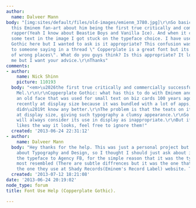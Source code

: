 ```yaml
---
author:
  name: Dalveer Mann
body: "[img:sites/default/files/old-images/emienm_3780.jpg]\r\nSo basically I made
  this Eminem fan-art about him being the first true critically and commercially successful
  rapper(Yeah I know about Beastie Boys and Vanilla Ice). And when it came to putting
  some text in the image I got stuck on the typeface choice. I have used Copperplate
  Gothic here but I wanted to ask is it appropriate? This confusion was mostly due
  to someone saying in a thread \" Copperplate is a great font but its used in a lot
  of wrong places\". What do you guys think? Is this appropriate? It looks fine to
  me but I want your advice.\r\nThanks"
comments:
- author:
    name: Nick Shinn
    picture: 110193
  body: "<em>\u2026the first true critically and commercially successful rapper\u2026</em>\r\n\r\nMelle
    Mel.\r\n\r\nCopperplate Gothic: what has this to do with Eminem and hip hop?\r\nIt\u2019s
    an old face that was used for small text on biz cards 100 years ago, and more
    recently at display size because it was bundled with a lot of apps, and people
    didn\u2019t know any better.\r\nThe problem is that the teats on it are too big
    at display size, giving such typography a clumsy appearance.\r\nSo the experts
    will always consider its use in display as inappropriate.\r\nBut if your client
    likes the way it looks, feel free to ignore them!"
  created: '2013-06-24 22:31:12'
- author:
    name: Dalveer Mann
  body: "Hey thanks for the help. This was just a personal project but I want to learn
    about Typography and Design, so I thought I should just ask about it. I changed
    the typeface to Agency FB, for the simple reason that it was the typeface that
    most resembled (There are subtle diffrences but it was the one that came the closest)
    the one they use at Shady Records(Eminem's Record Label) website. Thanks.\r\n[img:sites/default/files/old-images/emienmnew_4961.png]"
  created: '2013-07-12 18:21:08'
date: '2013-06-24 20:19:02'
node_type: forum
title: Font Use Help (Copperplate Gothic).

---
```

